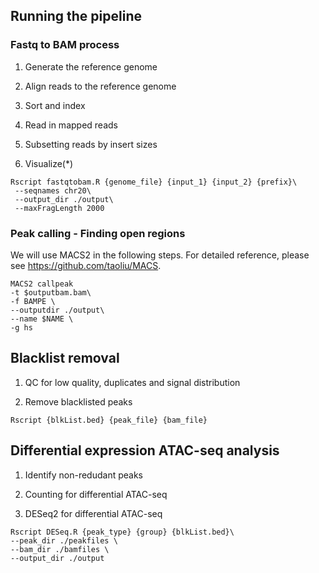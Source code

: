 ## Running the pipeline

### Fastq to BAM process

1. Generate the reference genome

2. Align reads to the reference genome

3. Sort and index

4. Read in mapped reads

5. Subsetting reads by insert sizes

6. Visualize(*)

```{r,eval=FALSE}
Rscript fastqtobam.R {genome_file} {input_1} {input_2} {prefix}\
 --seqnames chr20\
 --output_dir ./output\
 --maxFragLength 2000 
```

### Peak calling - Finding open regions

We will use MACS2 in the following steps. For detailed reference, please see https://github.com/taoliu/MACS.

```{r,eval=FALSE}
MACS2 callpeak 
-t $outputbam.bam\
-f BAMPE \
--outputdir ./output\
--name $NAME \
-g hs
```

## Blacklist removal

1. QC for low quality, duplicates and signal distribution

2. Remove blacklisted peaks 

```{r, eval=FALSE}
Rscript {blkList.bed} {peak_file} {bam_file}
```

## Differential expression ATAC-seq analysis

1. Identify non-redudant peaks

2. Counting for differential ATAC-seq

3. DESeq2 for differential ATAC-seq

```{r,eval=FALSE}
Rscript DESeq.R {peak_type} {group} {blkList.bed}\
--peak_dir ./peakfiles \
--bam_dir ./bamfiles \
--output_dir ./output
```
